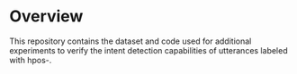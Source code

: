 # Overview

This repository contains the dataset and code used for additional experiments to verify the intent detection capabilities of utterances labeled with hpos-.
